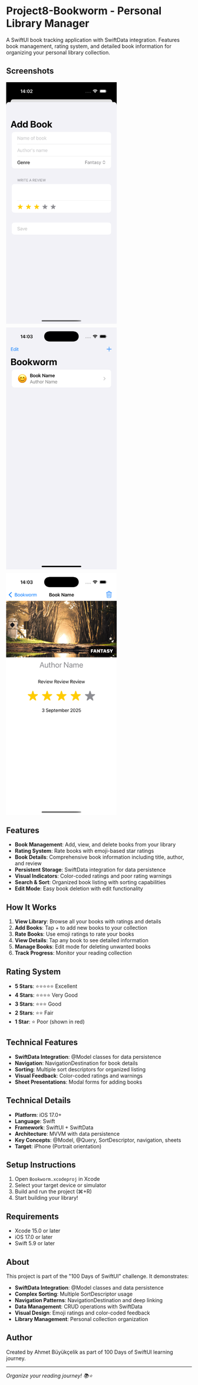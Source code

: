 # Project8-Bookworm - Personal Library Manager

A SwiftUI book tracking application with SwiftData integration. Features book management, rating system, and detailed book information for organizing your personal library collection.

## Screenshots

<div style="display: flex; gap: 10px; flex-wrap: wrap;">
    <img src="./Screenshot1.png" width="300" alt="Book Library">
    <img src="./Screenshot2.png" width="300" alt="Add Book">
    <img src="./Screenshot3.png" width="300" alt="Book Details">
</div>

## Features

- **Book Management**: Add, view, and delete books from your library
- **Rating System**: Rate books with emoji-based star ratings
- **Book Details**: Comprehensive book information including title, author, and review
- **Persistent Storage**: SwiftData integration for data persistence
- **Visual Indicators**: Color-coded ratings and poor rating warnings
- **Search & Sort**: Organized book listing with sorting capabilities
- **Edit Mode**: Easy book deletion with edit functionality

## How It Works

1. **View Library**: Browse all your books with ratings and details
2. **Add Books**: Tap + to add new books to your collection
3. **Rate Books**: Use emoji ratings to rate your books
4. **View Details**: Tap any book to see detailed information
5. **Manage Books**: Edit mode for deleting unwanted books
6. **Track Progress**: Monitor your reading collection

## Rating System

- **5 Stars**: ⭐⭐⭐⭐⭐ Excellent
- **4 Stars**: ⭐⭐⭐⭐ Very Good
- **3 Stars**: ⭐⭐⭐ Good
- **2 Stars**: ⭐⭐ Fair
- **1 Star**: ⭐ Poor (shown in red)

## Technical Features

- **SwiftData Integration**: @Model classes for data persistence
- **Navigation**: NavigationDestination for book details
- **Sorting**: Multiple sort descriptors for organized listing
- **Visual Feedback**: Color-coded ratings and warnings
- **Sheet Presentations**: Modal forms for adding books

## Technical Details

- **Platform**: iOS 17.0+
- **Language**: Swift
- **Framework**: SwiftUI + SwiftData
- **Architecture**: MVVM with data persistence
- **Key Concepts**: @Model, @Query, SortDescriptor, navigation, sheets
- **Target**: iPhone (Portrait orientation)

## Setup Instructions

1. Open `Bookworm.xcodeproj` in Xcode
2. Select your target device or simulator
3. Build and run the project (⌘+R)
4. Start building your library!

## Requirements

- Xcode 15.0 or later
- iOS 17.0 or later
- Swift 5.9 or later

## About

This project is part of the "100 Days of SwiftUI" challenge. It demonstrates:

- **SwiftData Integration**: @Model classes and data persistence
- **Complex Sorting**: Multiple SortDescriptor usage
- **Navigation Patterns**: NavigationDestination and deep linking
- **Data Management**: CRUD operations with SwiftData
- **Visual Design**: Emoji ratings and color-coded feedback
- **Library Management**: Personal collection organization

## Author

Created by Ahmet Büyükçelik as part of 100 Days of SwiftUI learning journey.

---

*Organize your reading journey! 📚⭐*
